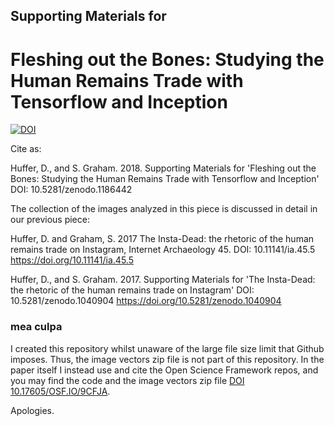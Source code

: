 ## Supporting Materials for

# Fleshing out the Bones: Studying the Human Remains Trade with Tensorflow and Inception

[![DOI](https://zenodo.org/badge/123358115.svg)](https://zenodo.org/badge/latestdoi/123358115)

Cite as:

Huffer, D., and S. Graham. 2018. Supporting Materials for 'Fleshing out the Bones: Studying the Human Remains Trade with Tensorflow and Inception' DOI: 10.5281/zenodo.1186442

The collection of the images analyzed in this piece is discussed in detail in our previous piece:

Huffer, D. and Graham, S. 2017 The Insta-Dead: the rhetoric of the human remains trade on Instagram, Internet Archaeology 45. DOI: 10.11141/ia.45.5 https://doi.org/10.11141/ia.45.5

Huffer, D., and S. Graham. 2017. Supporting Materials for 'The Insta-Dead: the rhetoric of the human remains trade on Instagram' DOI: 10.5281/zenodo.1040904 https://doi.org/10.5281/zenodo.1040904

### mea culpa

I created this repository whilst unaware of the large file size limit that Github imposes. Thus, the image vectors zip file is not part of this repository. In the paper itself I instead use and cite the Open Science Framework repos, and you may find the code and the image vectors zip file [DOI 10.17605/OSF.IO/9CFJA](https://osf.io/9cfja/). 

Apologies.
